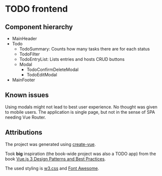 # TODO frontend

## Component hierarchy

- MainHeader
- Todo
    - TodoSummary: Counts how many tasks there are for each status
    - TodoFilter
    - TodoEntryList: Lists entries and hosts CRUD buttons
    - Modal
        - TodoConfirmDeleteModal
        - TodoEditModal
- MainFooter

## Known issues

Using modals might not lead to best user experience. No thought was given to mobile users. The application is single
page, but not in the sense of SPA needing Vue Router.

## Attributions

The project was generated using
[create-vue](https://github.com/vuejs/create-vue).

Took **big** inspiration (the book-wide project was also a TODO app) from
the book
[Vue.js 3 Design Patterns and Best Practices](https://www.amazon.com/Vue-js-Design-Patterns-Best-Practices/dp/1803238070).

The used styling is [w3.css](https://www.w3schools.com/w3css/) and
[Font Awesome](https://fontawesome.com/).

